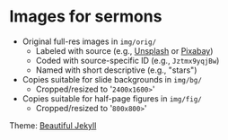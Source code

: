 # Images for sermons

+ Original full-res images in `img/orig/`
  + Labeled with source (e.g., [Unsplash](https://unsplash.com) or [Pixabay](https://pixabay.com))
  + Coded with source-specific ID (e.g., `Jztmx9yqjBw`)
  + Named with short descriptive (e.g., "stars")
+ Copies suitable for slide backgrounds in `img/bg/`
  + Cropped/resized to '`2400x1600>`'
+ Copies suitable for half-page figures in `img/fig/`
  + Cropped/resized to '`800x800>`'

Theme: [Beautiful Jekyll](https://github.com/daattali/beautiful-jekyll)

